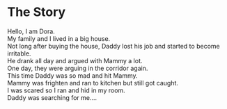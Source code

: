 # The Story

Hello, I am Dora.<br />
My family and I lived in a big house.<br />
Not long after buying the house, Daddy lost his job and started to become irritable.<br />
He drank all day and argued with Mammy a lot.<br />
One day, they were arguing in the corridor again.<br />
This time Daddy was so mad and hit Mammy.<br />
Mammy was frighten and ran to kitchen but still got caught.<br />
I was scared so I ran and hid in my room.<br />
Daddy was searching for me....
